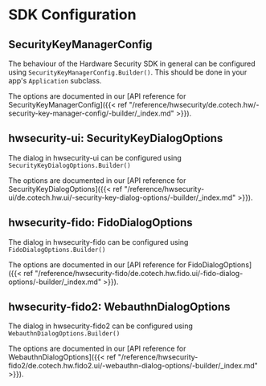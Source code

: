 
# SDK Configuration

## SecurityKeyManagerConfig

The behaviour of the Hardware Security SDK in general can be configured using ``SecurityKeyManagerConfig.Builder()``.
This should be done in your app's ``Application`` subclass.

The options are documented in our [API reference for SecurityKeyManagerConfig]({{< ref "/reference/hwsecurity/de.cotech.hw/-security-key-manager-config/-builder/_index.md" >}}).

## hwsecurity-ui: SecurityKeyDialogOptions

The dialog in hwsecurity-ui can be configured using ``SecurityKeyDialogOptions.Builder()`` 

The options are documented in our [API reference for SecurityKeyDialogOptions]({{< ref "/reference/hwsecurity-ui/de.cotech.hw.ui/-security-key-dialog-options/-builder/_index.md" >}}).

## hwsecurity-fido: FidoDialogOptions

The dialog in hwsecurity-fido can be configured using ``FidoDialogOptions.Builder()`` 

The options are documented in our [API reference for FidoDialogOptions]({{< ref "/reference/hwsecurity-fido/de.cotech.hw.fido.ui/-fido-dialog-options/-builder/_index.md" >}}).

## hwsecurity-fido2: WebauthnDialogOptions

The dialog in hwsecurity-fido2 can be configured using ``WebauthnDialogOptions.Builder()`` 

The options are documented in our [API reference for WebauthnDialogOptions]({{< ref "/reference/hwsecurity-fido2/de.cotech.hw.fido2.ui/-webauthn-dialog-options/-builder/_index.md" >}}).
